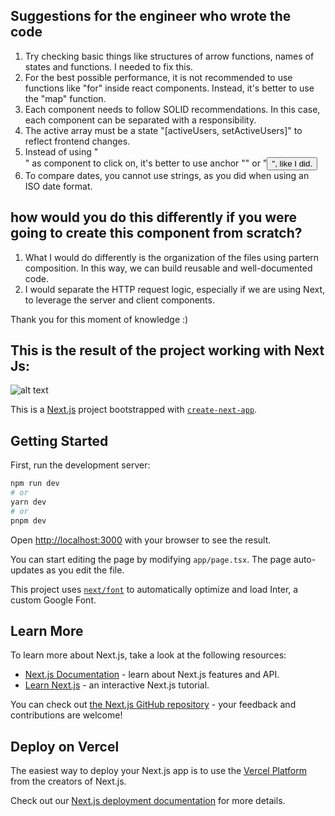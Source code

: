 ## Suggestions for the engineer who wrote the code

1. Try checking basic things like structures of arrow functions, names of states and functions. I needed to fix this.
2. For the best possible performance, it is not recommended to use functions like "for" inside react components. Instead, it's better to use the "map" function.
3. Each component needs to follow SOLID recommendations. In this case, each component can be separated with a responsibility.
4. The active array must be a state "[activeUsers, setActiveUsers]" to reflect frontend changes.
5. Instead of using "<div>" as component to click on, it's better to use anchor "<a>" or "<button>", like I did.
6. To compare dates, you cannot use strings, as you did when using an ISO date format.

## how would you do this differently if you were going to create this component from scratch?

1. What I would do differently is the organization of the files using partern composition. In this way, we can build reusable and well-documented code.
2. I would separate the HTTP request logic, especially if we are using Next, to leverage the server and client components.

Thank you for this moment of knowledge :)

## This is the result of the project working with Next Js:

![alt text](https://projects.thim.com.br/test/image.png)

This is a [Next.js](https://nextjs.org/) project bootstrapped with [`create-next-app`](https://github.com/vercel/next.js/tree/canary/packages/create-next-app).

## Getting Started

First, run the development server:

```bash
npm run dev
# or
yarn dev
# or
pnpm dev
```

Open [http://localhost:3000](http://localhost:3000) with your browser to see the result.

You can start editing the page by modifying `app/page.tsx`. The page auto-updates as you edit the file.

This project uses [`next/font`](https://nextjs.org/docs/basic-features/font-optimization) to automatically optimize and load Inter, a custom Google Font.

## Learn More

To learn more about Next.js, take a look at the following resources:

- [Next.js Documentation](https://nextjs.org/docs) - learn about Next.js features and API.
- [Learn Next.js](https://nextjs.org/learn) - an interactive Next.js tutorial.

You can check out [the Next.js GitHub repository](https://github.com/vercel/next.js/) - your feedback and contributions are welcome!

## Deploy on Vercel

The easiest way to deploy your Next.js app is to use the [Vercel Platform](https://vercel.com/new?utm_medium=default-template&filter=next.js&utm_source=create-next-app&utm_campaign=create-next-app-readme) from the creators of Next.js.

Check out our [Next.js deployment documentation](https://nextjs.org/docs/deployment) for more details.
